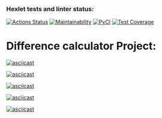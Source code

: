### Hexlet tests and linter status:
[![Actions Status](https://github.com/AlexanderUridin/python-project-50/actions/workflows/hexlet-check.yml/badge.svg)](https://github.com/AlexanderUridin/python-project-50/actions)
[![Maintainability](https://api.codeclimate.com/v1/badges/8e807bb55565ff5dba42/maintainability)](https://codeclimate.com/github/AlexanderUridin/python-project-50/maintainability)
[![PyCI](https://github.com/AlexanderUridin/python-project-50/actions/workflows/pyci.yml/badge.svg)](https://github.com/AlexanderUridin/python-project-50/actions)
[![Test Coverage](https://api.codeclimate.com/v1/badges/8e807bb55565ff5dba42/test_coverage)](https://codeclimate.com/github/AlexanderUridin/python-project-50/test_coverage)

# Difference calculator Project:

[![asciicast](https://asciinema.org/a/6ZjniA8QIseerPeSXjyuwvfwn.svg)](https://asciinema.org/a/6ZjniA8QIseerPeSXjyuwvfwn)

[![asciicast](https://asciinema.org/a/Go0h5yOWlGjKs90kY807re9os.svg)](https://asciinema.org/a/Go0h5yOWlGjKs90kY807re9os)

[![asciicast](https://asciinema.org/a/9FK3jcz7nE4UD9B1oZbPf6KwR.svg)](https://asciinema.org/a/9FK3jcz7nE4UD9B1oZbPf6KwR)

[![asciicast](https://asciinema.org/a/x3R9tEAJ8APBTKNyIF5udvCZg.svg)](https://asciinema.org/a/x3R9tEAJ8APBTKNyIF5udvCZg)

[![asciicast](https://asciinema.org/a/NImau3aVI761Vbrz8D5JKoK7D.svg)](https://asciinema.org/a/NImau3aVI761Vbrz8D5JKoK7D)